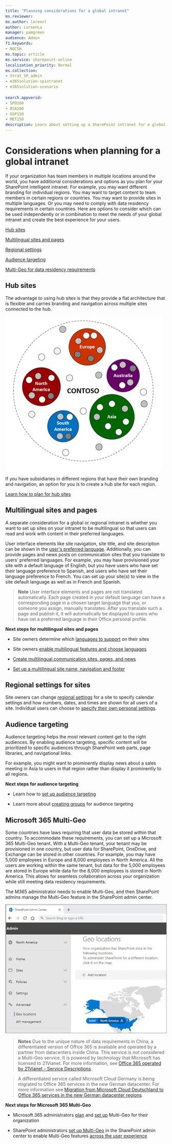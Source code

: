 ```yaml
---
title: "Planning considerations for a global intranet"
ms.reviewer: 
ms.author: loreenl
author: LoreenLa
manager: pamgreen
audience: Admin
f1.keywords:
- NOCSH
ms.topic: article
ms.service: sharepoint-online
localization_priority: Normal
ms.collection:  
- Strat_SP_admin
- m365solution-spintranet
- m365solution-scenario

search.appverid:
- SPO160
- BSA160
- GSP150
- MET150
description: Learn about setting up a SharePoint intranet for a global organization.
---
```

# Considerations when planning for a global intranet

If your organization has team members in multiple locations around the world, you have additional considerations and options as you plan for your SharePoint intelligent intranet. For example, you may want different branding for individual regions. You may want to target content to team members in certain regions or countries. You may want to provide sites in multiple languages. Or you may need to comply with data residency requirements in certain countries.
Here are options to consider which can be used independently or in combination to meet the needs of your global intranet and create the best experience for your users.

[Hub sites](#hub-sites)

[Multilingual sites and pages](#multilingual-sites-and-pages)

[Regional settings](#regional-settings-for-sites)

[Audience targeting](#audience-targeting)

[Multi-Geo for data residency requirements](#microsoft-365-multi-geo)

## Hub sites
The advantage to using hub sites is that they provide a flat architecture that is flexible and carries branding and navigation across multiple sites connected to the hub. 

![Hub site concept](media\HubSiteExample.png)

If you have subsidiaries in different regions that have their own branding and navigation, an option for you is to create a hub site for each region.

[Learn how to plan for hub sites](https://docs.microsoft.com/sharepoint/planning-hub-sites)

## Multilingual sites and pages 
A separate consideration for a global or regional intranet is whether you want to set up sites on your intranet to be multilingual so that users can read and work with content in their preferred languages. 

User interface elements like site navigation, site title, and site description can be shown in the [user's preferred language](https://support.microsoft.com/office/change-your-personal-language-and-region-settings-caa1fccc-bcdb-42f3-9e5b-45957647ffd7). Additionally, you can provide pages and news posts on communication sites that you translate to users’ preferred languages. For example, you may have provisioned your site with a default language of English, but you have users who have set their language preference to Spanish, and users who have set their language preference to French. You can set up your site(s) to view in the site default language as well as in French and Spanish. 
>**Note** User interface elements and pages are not translated automatically. Each page created in your default language can have a corresponding page in a chosen target language that you, or someone you assign, manually translates. After you translate such a page and publish it, it will automatically be displayed to users who have set a preferred language in their Office personal profile. 

**Next steps for multilingual sites and pages**
* Site owners determine which [languages to support](https://support.microsoft.com/office/languages-supported-by-sharepoint-dfbf3652-2902-4809-be21-9080b6512fff) on their sites 

* Site owners [enable multilingual features and choose languages](https://support.microsoft.com/office/create-multilingual-communication-sites-pages-and-news-2bb7d610-5453-41c6-a0e8-6f40b3ed750c#bkmk_enable)

* [Create multilingual communication sites, pages, and news](https://support.microsoft.com/office/create-multilingual-communication-sites-pages-and-news-2bb7d610-5453-41c6-a0e8-6f40b3ed750c)

* [Set up a multilingual site name, navigation and footer](https://support.microsoft.com/office/create-multilingual-communication-sites-pages-and-news-2bb7d610-5453-41c6-a0e8-6f40b3ed750c#bkmk_muitranslations)

## Regional settings for sites
Site owners can change [regional settings](https://support.microsoft.com/office/change-regional-settings-for-a-site-e9e189c7-16e3-45d3-a090-770be6e83c1a) for a site to specify calendar settings and how numbers, dates, and times are shown for all users of a site. Individual users can choose to [specify their own personal settings](https://support.microsoft.com/office/change-your-personal-language-and-region-settings-caa1fccc-bcdb-42f3-9e5b-45957647ffd7).

## Audience targeting
Audience targeting helps the most relevant content get to the right audiences. By enabling audience targeting, specific content will be prioritized to specific audiences through SharePoint web parts, page libraries, and navigational links. 

For example, you might want to prominently display news about a sales meeting in Asia to users in that region rather than display it prominently to all regions. 

**Next steps for audience targeting**
* Learn how to [set up audience targeting](https://support.microsoft.com/office/target-content-to-a-specific-audience-on-a-sharepoint-site-68113d1b-be99-4d4c-a61c-73b087f48a81)

* Learn more about [creating groups](https://docs.microsoft.com/microsoft-365/admin/create-groups/create-groups?view=o365-worldwide) for audience targeting

## Microsoft 365 Multi-Geo 
Some countries have laws requiring that user data be stored within that country. To accommodate these requirements, you can set up a Microsoft 365 Multi-Geo tenant. With a Multi-Geo tenant, your tenant may be provisioned in one country, but user data for SharePoint, OneDrive, and Exchange can be stored in other countries. For example, you may have 5,000 employees in Europe and 8,000 employees in North America. All the users are working within the same tenant, but data for the 5,000 employees are stored in Europe while data for the 8,000 employees is stored in North America. This allows for seamless collaboration across your organization while still meeting data residency requirements.

The M365 administrator needs to enable Multi-Geo, and then SharePoint admins manage the Multi-Geo feature in the SharePoint admin center.

![SharePoint Multi-Geo Admin Center](media\sharepoint-multi-geo-admin-center.png)

>**Notes**  Due to the unique nature of data requirements in China, a differentiated version of Office 365 is available and operated by a partner from datacenters inside China. This service is not considered a Multi-Geo service. It is powered by technology that Microsoft has licensed to 21Vianet. For more information, see  [Office 365 operated by 21Vianet - Service Descriptions](https://docs.microsoft.com/office365/servicedescriptions/office-365-platform-service-description/office-365-operated-by-21vianet).

>A differentiated service called Microsoft Cloud Germany is being migrated to Office 365 services in the new German datacenter. For more information see [Migration from Microsoft Cloud Deutschland to Office 365 services in the new German datacenter regions](https://docs.microsoft.com/microsoft-365/enterprise/ms-cloud-germany-transition?view=o365-worldwide).

**Next steps for Microsoft 365 Multi-Geo**
* Microsoft 365 administrators [plan](https://docs.microsoft.com/microsoft-365/enterprise/multi-geo-tenant-configuration?view=o365-worldwide) and [set up](https://docs.microsoft.com/microsoft-365/enterprise/multi-geo-tenant-configuration?view=o365-worldwide) Multi-Geo for their organization

* SharePoint administrators [set up Multi-Geo](https://techcommunity.microsoft.com/t5/office-365-blog/now-available-multi-geo-in-sharepoint-and-office-365-groups/ba-p/263302) in the SharePoint admin center to enable Multi-Geo features [across the user experience](https://docs.microsoft.com/microsoft-365/enterprise/multi-geo-user-experience?view=o365-worldwide)


	


